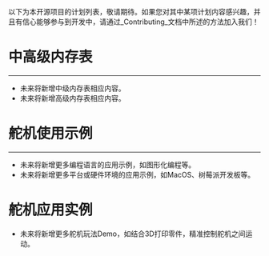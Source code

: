 以下为本开源项目的计划列表，敬请期待。如果您对其中某项计划内容感兴趣，并且有信心能够参与到开发中，请通过_Contributing_文档中所述的方法加入我们！

# 中高级内存表
---
- 未来将新增中级内存表相应内容。
- 未来将新增高级内存表相应内容。

# 舵机使用示例
---
- 未来将新增更多编程语言的应用示例，如图形化编程等。
- 未来将新增更多平台或硬件环境的应用示例，如MacOS、树莓派开发板等。

# 舵机应用实例
- 未来将新增更多舵机玩法Demo，如结合3D打印零件，精准控制舵机之间运动。

